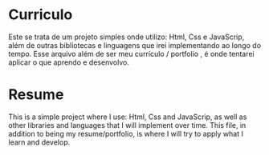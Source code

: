 # Curriculo

Este se trata de um projeto simples onde utilizo: Html, Css e JavaScrip, além de outras bibliotecas e linguagens que irei implementando ao longo do tempo. Esse arquivo além de ser meu currículo / portfolio , é onde tentarei aplicar o que aprendo e desenvolvo.

# Resume

This is a simple project where I use: Html, Css and JavaScrip, as well as other libraries and languages that I will implement over time. This file, in addition to being my resume/portfolio, is where I will try to apply what I learn and develop.
